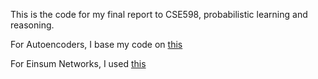 
This is the code for my final report to CSE598, probabilistic learning and reasoning.

For Autoencoders, I base my code on [this](https://github.com/AntixK/PyTorch-VAE)

For Einsum Networks, I used [this](https://github.com/cambridge-mlg/EinsumNetworks)



